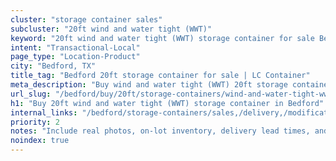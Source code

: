```yaml
---
cluster: "storage container sales"
subcluster: "20ft wind and water tight (WWT)"
keyword: "20ft wind and water tight (WWT) storage container for sale Bedford, TX"
intent: "Transactional-Local"
page_type: "Location-Product"
city: "Bedford, TX"
title_tag: "Bedford 20ft storage container for sale | LC Container"
meta_description: "Buy wind and water tight (WWT) 20ft storage container sale with local delivery in Bedford, TX. LC Container — local Since 2003. Request a fast quote today."
url_slug: "/bedford/buy/20ft/storage-containers/wind-and-water-tight-wwt"
h1: "Buy 20ft wind and water tight (WWT) storage container in Bedford"
internal_links: "/bedford/storage-containers/sales,/delivery,/modifications"
priority: 2
notes: "Include real photos, on-lot inventory, delivery lead times, and financing info."
noindex: true
---
```


<!-- TODO: Add unique city/inventory copy, images, and internal links here. -->
